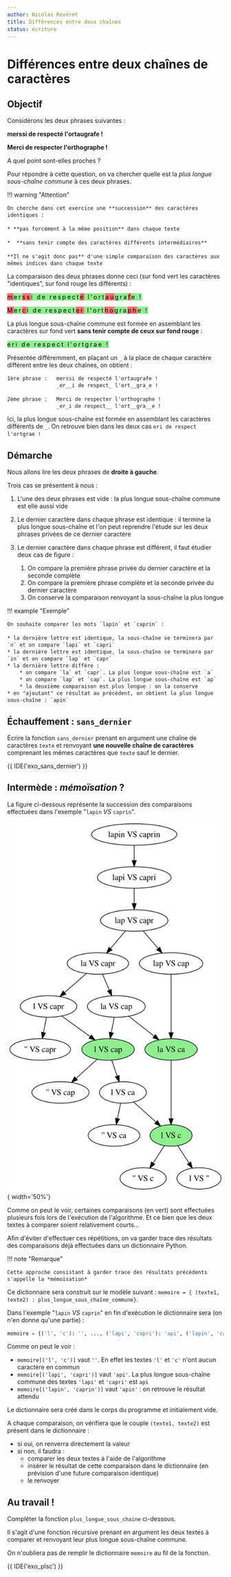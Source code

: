 ```yaml
---
author: Nicolas Revéret
title: Différences entre deux chaînes
status: écriture
---
```


# Différences entre deux chaînes de caractères

## Objectif

Considérons les deux phrases suivantes : 

**merssi de respecté l'ortaugrafe !**

**Merci de respecter l'orthographe !**

A quel point sont-elles proches ?

Pour répondre à cette question, on va chercher quelle est la *plus longue sous-chaîne commune* à ces deux phrases.

!!! warning "Attention"

    On cherche dans cet exercice une **succession** des caractères identiques :
  
    * **pas forcément à la même position** dans chaque texte
  
    *  **sans tenir compte des caractères différents intermédiaires**
    
    **Il ne s'agit donc pas** d'une simple comparaison des caractères aux mêmes indices dans chaque texte


 La comparaison des deux phrases donne ceci (sur fond vert les caractères "identiques", sur fond rouge les différents) :

<p style="letter-spacing: 3px"><span style="color:black;background-color:#FF7276">m</span><span style="color:black;background-color:#90EE90">er</span><span style="color:black;background-color:#FF7276">ss</span><span style="color:black;background-color:#90EE90">i de respect</span><span style="color:black;background-color:#FF7276">é</span><span style="color:black;background-color:#90EE90"> l'ort</span><span style="color:black;background-color:#FF7276">au</span><span style="color:black;background-color:#90EE90">gra</span><span style="color:black;background-color:#FF7276">f</span><span style="color:black;background-color:#90EE90">e !</span></p>

<p style="letter-spacing: 3px"><span style="color:black;background-color:#FF7276">M</span><span style="color:black;background-color:#90EE90">er</span><span style="color:black;background-color:#FF7276">c</span><span style="color:black;background-color:#90EE90">i de respect</span><span style="color:black;background-color:#FF7276">er</span><span style="color:black;background-color:#90EE90"> l'ort</span><span style="color:black;background-color:#FF7276">ho</span><span style="color:black;background-color:#90EE90">gra</span><span style="color:black;background-color:#FF7276">ph</span><span style="color:black;background-color:#90EE90">e !</span></p>

La plus longue sous-chaîne commune est formée en assemblant les caractères sur fond vert **sans tenir compte de ceux sur fond rouge** :

<p style="letter-spacing: 3px"><span style="color:black;background-color:#90EE90">eri de respect l'ortgrae !</span></p>

Présentée différemment, en plaçant un `_` à la place de chaque caractère différent entre les deux chaînes, on obtient :

    1ère phrase :   merssi de respecté l'ortaugrafe !
                    _er__i de respect_ l'ort__gra_e !

    2ème phrase :   Merci de respecter l'orthographe !
                    _er_i de respect__ l'ort__gra__e !

Ici, la plus longue sous-chaîne est formée en assemblant les caractères différents de `_`. On retrouve bien dans les deux cas `eri de respect l'ortgrae !`

## Démarche

Nous allons lire les deux phrases de **droite à gauche**.

Trois cas se présentent à nous :

1. L'une des deux phrases est vide : la plus longue sous-chaîne commune est elle aussi vide

2. Le dernier caractère dans chaque phrase est identique : il termine la plus longue sous-chaîne et l'on peut reprendre l'étude sur les deux phrases privées de ce dernier caractère

3. Le dernier caractère dans chaque phrase est différent, il faut étudier deux cas de figure :
    1. On compare la première phrase privée du dernier caractère et la seconde complète
    2. On compare la première phrase complète et la seconde privée du dernier caractère
    3. On conserve la comparaison renvoyant la sous-chaîne la plus longue

!!! example "Exemple"

    On souhaite comparer les mots `lapin` et `caprin` :

    * la dernière lettre est identique, la sous-chaîne se terminera par `n` et on compare `lapi` et `capri`
    * la dernière lettre est identique, la sous-chaîne se terminera par `in` et on compare `lap` et `capr`
    * la dernière lettre diffère :
        * on compare `la` et `capr`. La plus longue sous-chaîne est `a`
        * on compare `lap` et `cap`. La plus longue sous-chaîne est `ap`
        * la deuxième comparaison est plus longue : on la conserve
    * en "ajoutant" ce résultat au précédent, on obtient la plus longue sous-chaîne : `apin`

## Échauffement : `sans_dernier`

Écrire la fonction `sans_dernier` prenant en argument une chaîne de caractères `texte` et renvoyant **une nouvelle chaîne de caractères** comprenant les mêmes caractères que `texte` sauf le dernier.

{{ IDE('exo_sans_dernier') }}

## Intermède : *mémoïsation*  ?

La figure ci-dessous représente la succession des comparaisons effectuées dans l'exemple "`lapin` *VS* `caprin`".

![appels récursifs](images/comparaisons.svg){ width='50%'}

Comme on peut le voir, certaines comparaisons (en vert) sont effectuées plusieurs fois lors de l'exécution de l'algorithme. Et ce bien que les deux textes à comparer soient relativement courts...

Afin d'éviter d'effectuer ces répétitions, on va garder trace des résultats des comparaisons déjà effectuées dans un dictionnaire Python.

!!! note "Remarque"

    Cette approche consistant à garder trace des résultats précédents s'appelle la *mémoïsation*

Ce dictionnaire sera construit sur le modèle suivant : `memoire = { (texte1, texte2) : plus_longue_sous_chaîne_commune}`.

Dans l'exemple "`lapin` *VS* `caprin`" en fin d'exécution le dictionnaire sera (on n'en donne qu'une partie) :

```python
memoire = {('l', 'c'): '', ..., ('lapi', 'capri'): 'api', ('lapin', 'caprin'): 'apin'}
```

Comme on peut le voir :

* `memoire[('l', 'c')]` vaut `''`. En effet les textes `'l'` et `'c'` n'ont aucun caractère en commun
* `memoire[('lapi', 'capri')]` vaut `'api'`. La plus longue sous-chaîne commune des textes `'lapi'` et `'capri'` est `api` 
* `memoire[('lapin', 'caprin')]` vaut `'apin'` : on retrouve le résultat attendu

Le dictionnaire sera créé dans le corps du programme et initialement vide.

A chaque comparaison, on vérifiera que le couple `(texte1, texte2)` est présent dans le dictionnaire :

* si oui, on renverra directement la valeur
* si non, il faudra :
    * comparer les deux textes à l'aide de l'algorithme
    * insérer le résultat de cette comparaison dans le dictionnaire (en prévision d'une future comparaison identique)
    * le renvoyer

## Au travail !

Compléter la fonction `plus_longue_sous_chaine` ci-dessous.

Il s'agit d'une fonction récursive prenant en argument les deux textes à comparer et renvoyant leur plus longue sous-chaîne commune.

On n'oubliera pas de remplir le dictionnaire `memoire` au fil de la fonction.

{{ IDE('exo_plsc') }}
